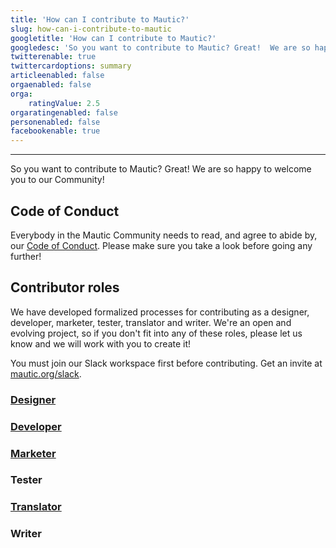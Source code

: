 ```yaml
---
title: 'How can I contribute to Mautic?'
slug: how-can-i-contribute-to-mautic
googletitle: 'How can I contribute to Mautic?'
googledesc: 'So you want to contribute to Mautic? Great!  We are so happy to welcome you to our Community! We have opportunities for many skillsets!'
twitterenable: true
twittercardoptions: summary
articleenabled: false
orgaenabled: false
orga:
    ratingValue: 2.5
orgaratingenabled: false
personenabled: false
facebookenable: true
---
```


---
So you want to contribute to Mautic? Great!  We are so happy to welcome you to our Community!

## Code of Conduct
Everybody in the Mautic Community needs to read, and agree to abide by, our [Code of Conduct][code-of-conduct].  Please make sure you take a look before going any further!

## Contributor roles

We have developed formalized processes for contributing as a designer, developer, marketer, tester, translator and writer. We're an open and evolving project, so if you don't fit into any of these roles, please let us know and we will work with you to create it!

You must join our Slack workspace first before contributing. Get an invite at [mautic.org/slack][mautic-slack].

### [Designer][designer]

### [Developer][developer]

### [Marketer][marketer]

### Tester

### [Translator][translator]

### Writer

[code-of-conduct]: </community-wide-resources/code-of-conduct>
[mautic-slack]: <https://www.mautic.org/slack>
[designer]: </about/how-can-i-contribute-to-mautic/designer>
[developer]: </about/how-can-i-contribute-to-mautic/developer>
[marketer]: </about/how-can-i-contribute-to-mautic/marketer>
[translator]: </about/how-can-i-contribute-to-mautic/translator>